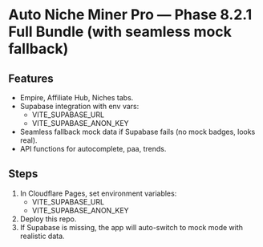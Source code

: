 # Auto Niche Miner Pro — Phase 8.2.1 Full Bundle (with seamless mock fallback)

## Features
- Empire, Affiliate Hub, Niches tabs.
- Supabase integration with env vars:
  - VITE_SUPABASE_URL
  - VITE_SUPABASE_ANON_KEY
- Seamless fallback mock data if Supabase fails (no mock badges, looks real).
- API functions for autocomplete, paa, trends.

## Steps
1. In Cloudflare Pages, set environment variables:
   - VITE_SUPABASE_URL
   - VITE_SUPABASE_ANON_KEY
2. Deploy this repo.
3. If Supabase is missing, the app will auto-switch to mock mode with realistic data.
